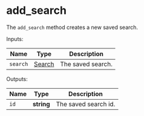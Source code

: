 # add_search

The `add_search` method creates a new saved search.

  Inputs:

__Name__ | __Type__ | __Description__
--- | --- | --- | 
`search` | [Search](../types/Search.md) | The saved search.

  Outputs:

__Name__ | __Type__ | __Description__
--- | --- | --- | 
`id` | __string__ | The saved search id.

